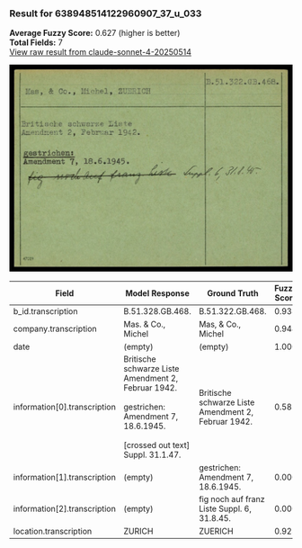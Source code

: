### Result for 638948514122960907_37_u_033
**Average Fuzzy Score:** 0.627 (higher is better)<br>
**Total Fields:** 7<br>
[View raw result from claude-sonnet-4-20250514](https://github.com/RISE-UNIBAS/humanities_data_benchmark/blob/main/results/2025-10-24/T0323/request_T0323_638948514122960907_37_u_033.json)

<img src="https://github.com/RISE-UNIBAS/humanities_data_benchmark/blob/main/benchmarks/blacklist/images/638948514122960907_37_u_033.jpg?raw=true" alt="638948514122960907_37_u_033" width="600px">

| Field | Model Response | Ground Truth | Fuzzy Score | Match |
|-------|----------------|--------------|-------------|-------|
| b_id.transcription | B.51.328.GB.468. | B.51.322.GB.468. | 0.938 | ✅ |
| company.transcription | Mas. & Co., Michel | Mas, & Co., Michel | 0.944 | ✅ |
| date | (empty) | (empty) | 1.000 | ✅ |
| information[0].transcription | Britische schwarze Liste<br>Amendment 2, Februar 1942.<br><br>gestrichen:<br>Amendment 7, 18.6.1945.<br><br>[crossed out text] Suppl. 31.1.47. | Britische schwarze Liste<br>Amendment 2, Februar 1942. | 0.583 | ❌ |
| information[1].transcription | (empty) | gestrichen:<br>Amendment 7, 18.6.1945. | 0.000 | ❌ |
| information[2].transcription | (empty) | fig noch auf franz Liste Suppl. 6, 31.8.45. | 0.000 | ❌ |
| location.transcription | ZURICH | ZUERICH | 0.923 | ✅ |
